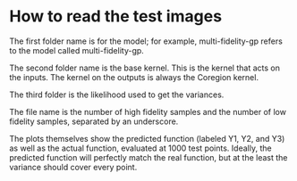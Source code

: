 # How to read the test images

The first folder name is for the model; for example, multi-fidelity-gp refers to the model called multi-fidelity-gp.

The second folder name is the base kernel. This is the kernel that acts on the inputs. The kernel on the outputs is always the Coregion kernel.

The third folder is the likelihood used to get the variances.

The file name is the number of high fidelity samples and the number of low fidelity samples, separated by an underscore.

The plots themselves show the predicted function (labeled Y1, Y2, and Y3) as well as the actual function, evaluated at 1000 test points. Ideally, the predicted function will perfectly match the real function, but at the least the variance should cover every point.